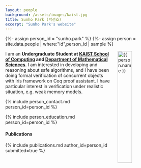 ```yaml
---
layout: people
background: /assets/images/kaist.jpg
title: Sunho Park (박선호)
excerpt: "Sunho Park's website"
---
```


{%- assign person_id = "sunho.park" %}
{%- assign person = site.data.people | where:"id",person_id | sample %}

<img align="right" style="width: 30%; padding-left: 3%;" src="{{ site.baseurl }}/assets/images/people/sunho.park.jpg" alt="{{ person.name }}">

I am an **Undergraduate Student at [KAIST School of Computing](https://cs.kaist.ac.kr) and [Department of Mathematical Sciences](https://mathsci.kaist.ac.kr)**.
I am interested in developing and reasoning about safe algorithms, and I have been doing formal verification of concurrent objects with Iris framework on Coq proof assistant.
I have particular interest in verification under realistic situation, e.g. weak memory models.

{% include person_contact.md person_id=person_id %}

{% include person_education.md person_id=person_id %}

#### Publications

{% include publications.md author_id=person_id submitted=true %}
